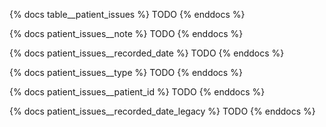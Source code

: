 {% docs table__patient_issues %}
TODO
{% enddocs %}

{% docs patient_issues__note %}
TODO
{% enddocs %}

{% docs patient_issues__recorded_date %}
TODO
{% enddocs %}

{% docs patient_issues__type %}
TODO
{% enddocs %}

{% docs patient_issues__patient_id %}
TODO
{% enddocs %}

{% docs patient_issues__recorded_date_legacy %}
TODO
{% enddocs %}
